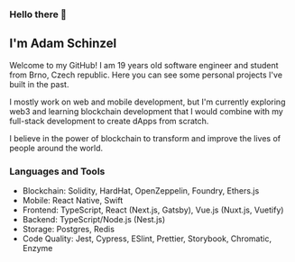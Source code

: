 ### Hello there 👋
## I'm Adam Schinzel

Welcome to my GitHub! I am 19 years old software engineer and student from Brno, Czech republic. Here you can see some personal projects I've built in the past. 

I mostly work on web and mobile development, but I'm currently exploring web3 and learning blockchain development that I would combine with my full-stack development to create dApps from scratch.

I believe in the power of blockchain to transform and improve the lives of people around the world.

### Languages and Tools

- Blockchain: Solidity, HardHat, OpenZeppelin, Foundry, Ethers.js
- Mobile: React Native, Swift
- Frontend: TypeScript, React (Next.js, Gatsby), Vue.js (Nuxt.js, Vuetify)
- Backend: TypeScript/Node.js (Nest.js)
- Storage: Postgres, Redis
- Code Quality: Jest, Cypress, ESlint, Prettier, Storybook, Chromatic, Enzyme
